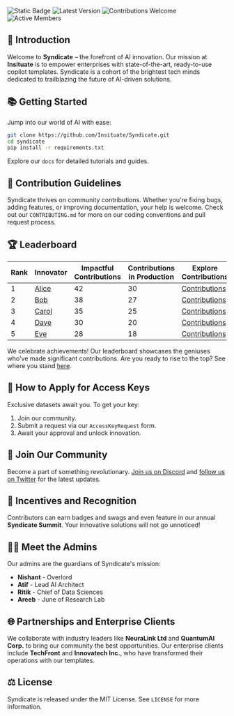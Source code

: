![Static Badge](https://img.shields.io/badge/License-MIT-blue)
![Latest Version](https://img.shields.io/badge/version-1.0.0-blue.svg)
![Contributions Welcome](https://img.shields.io/badge/contributions-welcome-brightgreen.svg)
![Active Members](https://img.shields.io/badge/members-500%2B-blueviolet)
<!--![Monthly Downloads](https://img.shields.io/badge/downloads-10k%2Fmonth-lightgrey)-->

## 🚀 Introduction
Welcome to **Syndicate** – the forefront of AI innovation. Our mission at **Insituate** is to empower enterprises with state-of-the-art, ready-to-use copilot templates. Syndicate is a cohort of the brightest tech minds dedicated to trailblazing the future of AI-driven solutions.

## 📚 Getting Started
Jump into our world of AI with ease:
```bash
git clone https://github.com/Insituate/Syndicate.git
cd syndicate
pip install -r requirements.txt
```
Explore our `docs` for detailed tutorials and guides.

## 🤝 Contribution Guidelines
Syndicate thrives on community contributions. Whether you're fixing bugs, adding features, or improving documentation, your help is welcome. Check out our `CONTRIBUTING.md` for more on our coding conventions and pull request process.

## 🏆 Leaderboard
| Rank | Innovator | Impactful Contributions | Contributions in Production | Explore Contributions |
|------|-----------|-------------------------|-----------------------------|-----------------------|
| 1    | [Alice](https://github.com/alice) | 42                        | 30                        | [Contributions](https://syndicate.insituate.com/contributions/alice) |
| 2    | [Bob](https://github.com/bob)   | 38                        | 27                        | [Contributions](https://syndicate.insituate.com/contributions/bob)   |
| 3    | [Carol](https://github.com/carol) | 35                        | 25                        | [Contributions](https://syndicate.insituate.com/contributions/carol) |
| 4    | [Dave](https://github.com/dave)  | 30                        | 20                        | [Contributions](https://syndicate.insituate.com/contributions/dave)  |
| 5    | [Eve](https://github.com/eve)   | 28                        | 18                        | [Contributions](https://syndicate.insituate.com/contributions/eve)   |


We celebrate achievements! Our leaderboard showcases the geniuses who've made significant contributions. Are you ready to rise to the top? See where you stand [here](https://syndicate.insituate.com/leaderboard).

## 🔑 How to Apply for Access Keys
Exclusive datasets await you. To get your key:
1. Join our community.
2. Submit a request via our `AccessKeyRequest` form.
3. Await your approval and unlock innovation.

## 🤖 Join Our Community
Become a part of something revolutionary. [Join us on Discord](https://discord.gg/syndicate) and [follow us on Twitter](https://twitter.com/insituate) for the latest updates.

## 🎁 Incentives and Recognition
Contributors can earn badges and swags and even feature in our annual **Syndicate Summit**. Your innovative solutions will not go unnoticed!

## 👩‍💻 Meet the Admins
Our admins are the guardians of Syndicate's mission:
- **Nishant** - Overlord
- **Atif** - Lead AI Architect
- **Ritik** - Chief of Data Sciences
- **Areeb** - June of Research Lab

## 🌐 Partnerships and Enterprise Clients
We collaborate with industry leaders like **NeuraLink Ltd** and **QuantumAI Corp.** to bring our community the best opportunities. Our enterprise clients include **TechFront** and **Innovatech Inc.**, who have transformed their operations with our templates.

## ⚖️ License
Syndicate is released under the MIT License. See `LICENSE` for more information.

